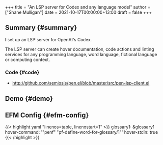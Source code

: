 +++
title = "An LSP server for Codex and any language model"
author = ["Shane Mulligan"]
date = 2021-10-17T00:00:00+13:00
draft = false
+++

## Summary {#summary}

I set up an LSP server for OpenAI's Codex.

The LSP server can create hover documentation,
code actions and linting services for any
programming language, word language, fictional
language or computing context.


### Code {#code}

-   <http://github.com/semiosis/pen.el/blob/master/src/pen-lsp-client.el>


## Demo {#demo}

<!-- Play on asciinema.com -->
<!-- <a title="asciinema recording" href="https://asciinema.org/a/qCTVSRGZgUZruwuiW1JVaNI6t" target="_blank"><img alt="asciinema recording" src="https://asciinema.org/a/qCTVSRGZgUZruwuiW1JVaNI6t.svg" /></a> -->
<!-- Play on the blog -->
<script src="https://asciinema.org/a/qCTVSRGZgUZruwuiW1JVaNI6t.js" id="asciicast-qCTVSRGZgUZruwuiW1JVaNI6t" async></script>


## EFM Config {#efm-config}

{{< highlight yaml "linenos=table, linenostart=1" >}}
glossary1: &glossary1
  hover-command: '"penf" "pf-define-word-for-glossary/1"'
  hover-stdin: true
{{< /highlight >}}